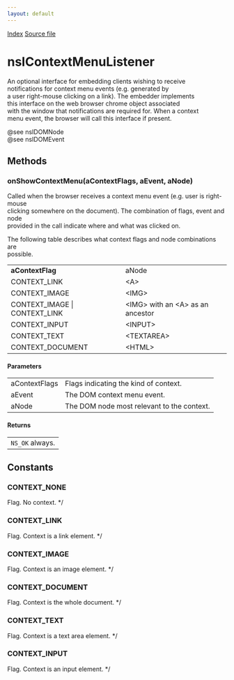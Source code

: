 ```yaml
---
layout: default
---
```

<div id='links'><a href="../index.html">Index</a>
<a href="http://dxr.mozilla.org/mozilla-central/source/embedding/browser/nsIContextMenuListener.idl">Source file</a>
</div>

# nsIContextMenuListener #
  
An optional interface for embedding clients wishing to receive  
notifications for context menu events (e.g. generated by  
a user right-mouse clicking on a link). The embedder implements  
this interface on the web browser chrome object associated  
with the window that notifications are required for. When a context  
menu event, the browser will call this interface if present.  
  
@see nsIDOMNode  
@see nsIDOMEvent  
  

## Methods ##

### onShowContextMenu(aContextFlags, aEvent, aNode) ###
  
Called when the browser receives a context menu event (e.g. user is right-mouse  
clicking somewhere on the document). The combination of flags, event and node  
provided in the call indicate where and what was clicked on.  
  
The following table describes what context flags and node combinations are  
possible.  
  
<TABLE>  
<TR><TD><B>aContextFlag</B></TD><TD>aNode</TD></TR>  
<TR><TD>CONTEXT_LINK</TD><TD>&lt;A&gt;</TD></TR>  
<TR><TD>CONTEXT_IMAGE</TD><TD>&lt;IMG&gt;</TD></TR>  
<TR><TD>CONTEXT_IMAGE | CONTEXT_LINK</TD><TD>&lt;IMG&gt;  
      with an &lt;A&gt; as an ancestor</TD></TR>  
<TR><TD>CONTEXT_INPUT</TD><TD>&lt;INPUT&gt;</TD></TR>  
<TR><TD>CONTEXT_TEXT</TD><TD>&lt;TEXTAREA&gt;</TD></TR>  
<TR><TD>CONTEXT_DOCUMENT</TD><TD>&lt;HTML&gt;</TD></TR>  
</TABLE>  
  
  
  

#### Parameters ####

<table>

<tr>
<td>aContextFlags</td>
<td>Flags indicating the kind of context.  
</td>
</tr>

<tr>
<td>aEvent</td>
<td>The DOM context menu event.  
</td>
</tr>

<tr>
<td>aNode</td>
<td>The DOM node most relevant to the context.  
</td>
</tr>

</table>

#### Returns ####

<table>

<tr>
<td><CODE>NS_OK</CODE> always.  
</td>
</tr>

</table>

## Constants ##

### CONTEXT_NONE ###
 Flag. No context. */  

### CONTEXT_LINK ###
 Flag. Context is a link element. */  

### CONTEXT_IMAGE ###
 Flag. Context is an image element. */  

### CONTEXT_DOCUMENT ###
 Flag. Context is the whole document. */  

### CONTEXT_TEXT ###
 Flag. Context is a text area element. */  

### CONTEXT_INPUT ###
 Flag. Context is an input element. */  
